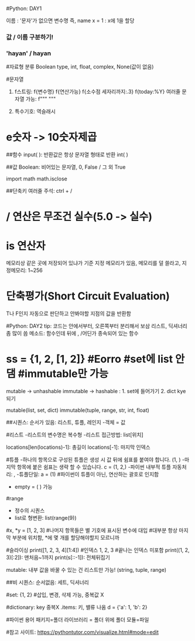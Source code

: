 #Python: DAY1

이름 : '문자'가 없으면 변수명 즉, name
x = 1 : x에 1을 할당

### 값 / 이름 구분하기!
### 'hayan' / hayan

#자료형 분류
Boolean type, int, float, complex, None(값이 없음)

#문자열
1. f스트링:
f{변수명}
f{연산가능}
f{소수점 세자리까지:.3}
f{today:%Y}
여러줄 문자열 가능: f""" """

2. 특수기호: 역슬래시

# e숫자 -> 10숫자제곱

##함수
input( ): 반환값은 항상 문자열 형태로 반환
int( )

##값
Boolean: 비어있는 문자열, 0, False / 그 외 True

import math
math.isclose

##단축키
여러줄 주석: ctrl + /

# / 연산은 무조건 실수(5.0 -> 실수)

# is 연산자
메모리상 같은 곳에 저장되어 있냐가 기준
지정 메모리가 있음, 메모리를 덜 쓸라고,
지정메모리: 1~256

# 단축평가(Short Circuit Evaluation)
T나 F인지 자동으로 판단하고 
안봐야할 지점의 값을 반환함

#Python: DAY2
tip: 코드는 안에서부터, 오른쪽부터 분리해서 보삼
리스트, 딕셔너리 좀 많이 씀
메소드: 함수인데 뒤에 , /어딘가 종속되어 있는 함수

# ss = {1, 2, [1, 2]} #Eorro #set에 list 안댐 #immutable만 가능
mutable -> unhashable 
immutable -> hashable : 1. set에 들어가기 2. dict kye 되기

mutable(list, set, dict)
immutable(tuple, range, str, int, float)

##시퀀스: 순서가 있음: 리스트, 튜플, 레인지
-객체 = 값

#리스트
-리스트의 변수명은 복수형
-리스트 접근방법: list[위치]

locations[len(locations)-1]: 총길이
locations[-1]: 마지막 인덱스

#튜플
-하나의 항목으로 구성된 튜플은 생성 시 값 뒤에 쉼표를 붙여야 합니다.
(1, )
-마지막 항목에 붙은 쉼표는 생략 할 수 있습니다.
c = (1, 2,)
-파이썬 내부적 튜플 자동처리: ,
-튜플단일: a = (1) #파이썬이 튜플이 아닌, 연산하는 괄호로 인지함
- empty = ( ) 가능

#range
- 정수의 시퀀스
- list로 형변환: list(range(9))

#x, *y = [1, 2, 3] #나머지 항목들은 별 기호에 표시된 변수에 대입
#대부분 항상 마지막 부분에 위치함, *에 몇 개를 할당해야할지 모르니까

#슬라이싱
print([1, 2, 3, 4][1:4]) #인덱스 1, 2, 3 #끝나는 인덱스 미포함
print((1, 2, 3)[:2]): 맨처음~1까지
print(s[::-1]): 전체뒤집기

mutable: 내부 값을 바꿀 수 있는 건 리스트만 가능!
(string, tuple, range)

##비 시퀀스: 순서없음: 세트, 딕셔너리

#set: {1, 2}
#삽입, 변경, 삭제 가능, 중복값 X

#dictionary: key 중복X
.items: 키, 밸류 나옴
d = {'a': 1, 'b': 2}

#파이썬 용어
패키지=폴더
라이브러리 = 폴더 위에 폴더
모듈=파일

#참고 사이트:
https://pythontutor.com/visualize.html#mode=edit



